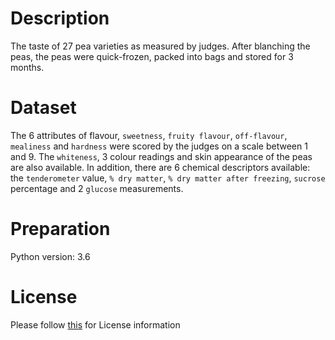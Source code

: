 # Description
The taste of 27 pea varieties as measured by judges. After blanching the peas, the peas were quick-frozen, packed into bags and stored for 3 months.

# Dataset
The 6 attributes of flavour, `sweetness`, `fruity flavour`, `off-flavour`, `mealiness` and `hardness` were scored by the judges on a scale between 1 and 9.
The `whiteness`, 3 colour readings and skin appearance of the peas are also available. In addition, there are 6 chemical descriptors available: the `tenderometer` value, `% dry matter`, `% dry matter after freezing`, `sucrose` percentage and 2 `glucose` measurements.

# Preparation
Python version: 3.6 

# License
Please follow [this](https://creativecommons.org/licenses/by-sa/4.0/) for License information